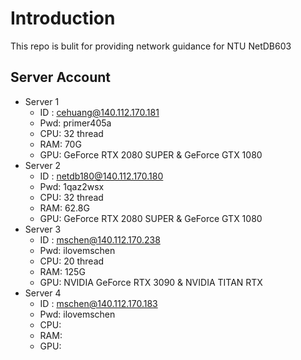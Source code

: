 # Introduction
This repo is bulit for providing network guidance for NTU NetDB603

## Server Account
* Server 1
    *   ID : cehuang@140.112.170.181
    *   Pwd: primer405a
    *   CPU: 32 thread
    *   RAM: 70G
    *   GPU: GeForce RTX 2080 SUPER & GeForce GTX 1080
* Server 2
    *   ID : netdb180@140.112.170.180
    *   Pwd: 1qaz2wsx
    *   CPU: 32 thread
    *   RAM: 62.8G
    *   GPU: GeForce RTX 2080 SUPER & GeForce GTX 1080
* Server 3
    *   ID : mschen@140.112.170.238
    *   Pwd: ilovemschen
    *   CPU: 20 thread
    *   RAM: 125G
    *   GPU: NVIDIA GeForce RTX 3090 & NVIDIA TITAN RTX
* Server 4
    *   ID : mschen@140.112.170.183
    *   Pwd: ilovemschen
    *   CPU:
    *   RAM:    
    *   GPU: